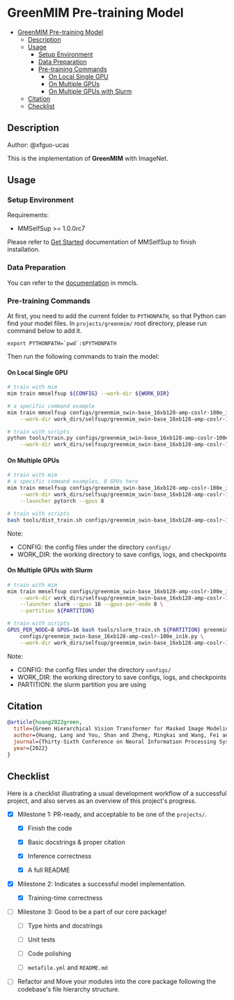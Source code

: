 # GreenMIM Pre-training Model

- [GreenMIM Pre-training Model](#maskfeat-pre-training-with-video)
  - [Description](#description)
  - [Usage](#usage)
    - [Setup Environment](#setup-environment)
    - [Data Preparation](#data-preparation)
    - [Pre-training Commands](#pre-training-commands)
      - [On Local Single GPU](#on-local-single-gpu)
      - [On Multiple GPUs](#on-multiple-gpus)
      - [On Multiple GPUs with Slurm](#on-multiple-gpus-with-slurm)
  - [Citation](#citation)
  - [Checklist](#checklist)

## Description

<!-- Share any information you would like others to know. For example:
Author: @xxx.
This is an implementation of \[XXX\]. -->

Author: @xfguo-ucas

This is the implementation of **GreenMIM** with ImageNet.

## Usage

<!-- For a typical model, this section should contain the commands for dataset prepareation, pre-training, downstream tasks. You are also suggested to dump your environment specification to env.yml by `conda env export > env.yml`. -->

### Setup Environment

Requirements:

- MMSelfSup >= 1.0.0rc7

Please refer to [Get Started](https://mmselfsup.readthedocs.io/en/1.x/get_started.html) documentation of MMSelfSup to finish installation.

### Data Preparation

You can refer to the [documentation](https://mmclassification.readthedocs.io/en/latest/getting_started.html) in mmcls.

### Pre-training Commands

At first, you need to add the current folder to `PYTHONPATH`, so that Python can find your model files. In `projects/greenmim/` root directory, please run command below to add it.

```shell
export PYTHONPATH=`pwd`:$PYTHONPATH
```

Then run the following commands to train the model:

#### On Local Single GPU

```bash
# train with mim
mim train mmselfsup ${CONFIG} --work-dir ${WORK_DIR}

# a specific command example
mim train mmselfsup configs/greenmim_swin-base_16xb128-amp-coslr-100e_in1k.py \
    --work-dir work_dirs/selfsup/greenmim_swin-base_16xb128-amp-coslr-100e_in1k/

# train with scripts
python tools/train.py configs/greenmim_swin-base_16xb128-amp-coslr-100e_in1k.py \
    --work-dir work_dirs/selfsup/greenmim_swin-base_16xb128-amp-coslr-100e_in1k/
```

#### On Multiple GPUs

```bash
# train with mim
# a specific command examples, 8 GPUs here
mim train mmselfsup configs/greenmim_swin-base_16xb128-amp-coslr-100e_in1k.py \
    --work-dir work_dirs/selfsup/greenmim_swin-base_16xb128-amp-coslr-100e_in1k/ \
    --launcher pytorch --gpus 8

# train with scripts
bash tools/dist_train.sh configs/greenmim_swin-base_16xb128-amp-coslr-100e_in1k.py 8
```

Note:

- CONFIG: the config files under the directory `configs/`
- WORK_DIR: the working directory to save configs, logs, and checkpoints

#### On Multiple GPUs with Slurm

```bash
# train with mim
mim train mmselfsup configs/greenmim_swin-base_16xb128-amp-coslr-100e_in1k.py \
    --work-dir work_dirs/selfsup/greenmim_swin-base_16xb128-amp-coslr-100e_in1k/ \
    --launcher slurm --gpus 16 --gpus-per-node 8 \
    --partition ${PARTITION}

# train with scripts
GPUS_PER_NODE=8 GPUS=16 bash tools/slurm_train.sh ${PARTITION} greenmim \
    configs/greenmim_swin-base_16xb128-amp-coslr-100e_in1k.py \
    --work-dir work_dirs/selfsup/greenmim_swin-base_16xb128-amp-coslr-100e_in1k/
```

Note:

- CONFIG: the config files under the directory `configs/`
- WORK_DIR: the working directory to save configs, logs, and checkpoints
- PARTITION: the slurm partition you are using

## Citation

```bibtex
@article{huang2022green,
  title={Green Hierarchical Vision Transformer for Masked Image Modeling},
  author={Huang, Lang and You, Shan and Zheng, Mingkai and Wang, Fei and Qian, Chen and Yamasaki, Toshihiko},
  journal={Thirty-Sixth Conference on Neural Information Processing Systems},
  year={2022}
}
```

## Checklist

Here is a checklist illustrating a usual development workflow of a successful project, and also serves as an overview of this project's progress.

<!--The PIC (person in charge) or contributors of this project should check all the items that they believe have been finished, which will further be verified by codebase maintainers via a PR.

OpenMMLab's maintainer will review the code to ensure the project's quality. Reaching the first milestone means that this project suffices the minimum requirement of being merged into 'projects/'. But this project is only eligible to become a part of the core package upon attaining the last milestone.

Note that keeping this section up-to-date is crucial not only for this project's developers but the entire community, since there might be some other contributors joining this project and deciding their starting point from this list. It also helps maintainers accurately estimate time and effort on further code polishing, if needed.
A project does not necessarily have to be finished in a single PR, but it's essential for the project to at least reach the first milestone in its very first PR. -->

- [x] Milestone 1: PR-ready, and acceptable to be one of the `projects/`.

  - [x] Finish the code

    <!-- The code's design shall follow existing interfaces and convention. For example, each model component should be registered into `MMSelfSup.registry.MODELS` and configurable via a config file. -->

  - [x] Basic docstrings & proper citation

    <!-- Each major object should contain a docstring, describing its functionality and arguments. If you have adapted the code from other open-source projects, don't forget to cite the source project in docstring and make sure your behavior is not against its license. Typically, we do not accept any code snippet under GPL license. [A Short Guide to Open Source Licenses](https://medium.com/nationwide-technology/a-short-guide-to-open-source-licenses-cf5b1c329edd) -->

  - [x] Inference correctness

    <!-- If you are reproducing the result from a paper, make sure your model's inference-time feature vectors or losses matches that from the original codes. The weights usually could be obtained by simply renaming the keys in the official pre-trained weights. This test could be skipped though, if you are able to prove the training-time correctness and check the second milestone. -->

  - [x] A full README

    <!-- As this template does. -->

- [x] Milestone 2: Indicates a successful model implementation.

  - [x] Training-time correctness

    <!-- If you are reproducing the result from a paper, checking this item means that you should have trained your model from scratch based on the original paper's specification and verified that the final result. Due to the pretrain-downstream pipeline of self-supervised learning, this item requires at least one downstream result matches the report within a minor error range. -->

- [ ] Milestone 3: Good to be a part of our core package!

  - [ ] Type hints and docstrings

    <!-- Ideally *all* the methods should have [type hints](https://www.pythontutorial.net/python-basics/python-type-hints/) and [docstrings](https://google.github.io/styleguide/pyguide.html#381-docstrings). [Example](https://github.com/open-mmlab/mmselfsup/blob/1.x/mmselfsup/models/backbones/mae_vit.py) -->

  - [ ] Unit tests

    <!-- Unit tests for each module are required. [Example](https://github.com/open-mmlab/mmselfsup/blob/1.x/tests/test_models/test_backbones/test_mae_vit.py) -->

  - [ ] Code polishing

    <!-- Refactor your code according to reviewer's comment. -->

  - [ ] `metafile.yml` and `README.md`

    <!-- It will be parsed by MIM and Inferencer. [Example](https://github.com/open-mmlab/mmselfsup/blob/1.x/configs/selfsup/mae/metafile.yml). In particular, you may have to refactor this README into a standard one. [Example](https://github.com/open-mmlab/mmselfsup/blob/1.x/configs/selfsup/mae/README.md) -->

- [ ] Refactor and Move your modules into the core package following the codebase's file hierarchy structure.
